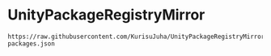 # UnityPackageRegistryMirror

```
https://raw.githubusercontent.com/KurisuJuha/UnityPackageRegistryMirror/main/unity-packages.json
```
